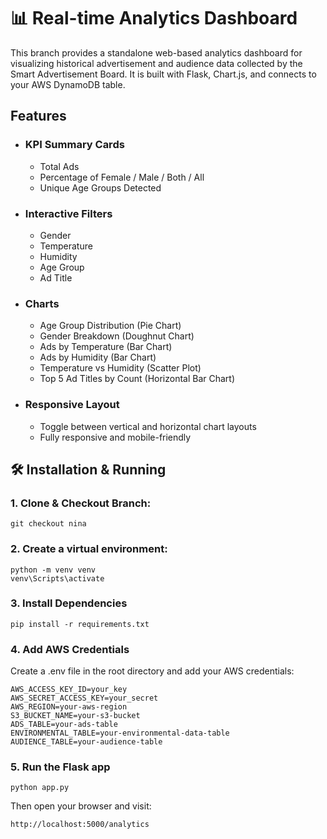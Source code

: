 # 📊 Real-time Analytics Dashboard

This branch provides a standalone web-based analytics dashboard for visualizing historical advertisement and audience data collected by the Smart Advertisement Board. It is built with Flask, Chart.js, and connects to your AWS DynamoDB table.

## Features
- ### KPI Summary Cards
  - Total Ads
  - Percentage of Female / Male / Both / All
  - Unique Age Groups Detected
- ### Interactive Filters
  - Gender
  - Temperature
  - Humidity
  - Age Group
  - Ad Title
- ### Charts
  - Age Group Distribution (Pie Chart)
  - Gender Breakdown (Doughnut Chart)
  - Ads by Temperature (Bar Chart)
  - Ads by Humidity (Bar Chart)
  - Temperature vs Humidity (Scatter Plot)
  - Top 5 Ad Titles by Count (Horizontal Bar Chart)
- ### Responsive Layout
   - Toggle between vertical and horizontal chart layouts
   - Fully responsive and mobile-friendly

## 🛠️ Installation & Running
### 1. Clone & Checkout Branch:
```
git checkout nina
```
### 2. Create a virtual environment:
```
python -m venv venv
venv\Scripts\activate
```
### 3. Install Dependencies
```
pip install -r requirements.txt
```
### 4. Add AWS Credentials
Create a .env file in the root directory and add your AWS credentials:
```
AWS_ACCESS_KEY_ID=your_key
AWS_SECRET_ACCESS_KEY=your_secret
AWS_REGION=your-aws-region
S3_BUCKET_NAME=your-s3-bucket
ADS_TABLE=your-ads-table
ENVIRONMENTAL_TABLE=your-environmental-data-table
AUDIENCE_TABLE=your-audience-table
```
### 5. Run the Flask app
```
python app.py
```
Then open your browser and visit:
```
http://localhost:5000/analytics
```

